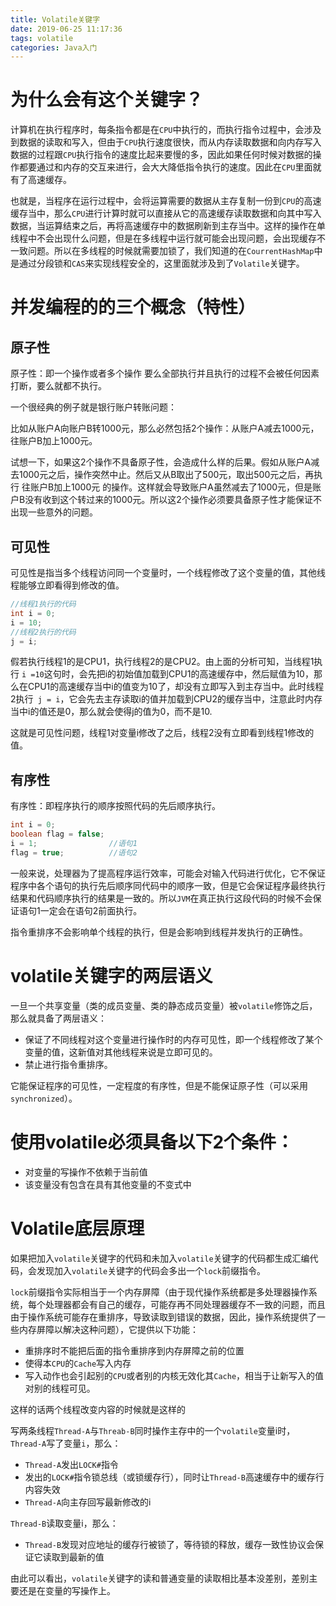 ```yaml
---
title: Volatile关键字
date: 2019-06-25 11:17:36
tags: volatile
categories: Java入门
---
```


# 为什么会有这个关键字？

计算机在执行程序时，每条指令都是在`CPU`中执行的，而执行指令过程中，会涉及到数据的读取和写入，但由于`CPU`执行速度很快，而从内存读取数据和向内存写入数据的过程跟`CPU`执行指令的速度比起来要慢的多，因此如果任何时候对数据的操作都要通过和内存的交互来进行，会大大降低指令执行的速度。因此在`CPU`里面就有了高速缓存。

也就是，当程序在运行过程中，会将运算需要的数据从主存复制一份到`CPU`的高速缓存当中，那么`CPU`进行计算时就可以直接从它的高速缓存读取数据和向其中写入数据，当运算结束之后，再将高速缓存中的数据刷新到主存当中。这样的操作在单线程中不会出现什么问题，但是在多线程中运行就可能会出现问题，会出现缓存不一致问题。所以在多线程的时候就需要加锁了，我们知道的在`CourrentHashMap`中是通过分段锁和`CAS`来实现线程安全的，这里面就涉及到了`Volatile`关键字。

# 并发编程的的三个概念（特性）

## 原子性

原子性：即一个操作或者多个操作 要么全部执行并且执行的过程不会被任何因素打断，要么就都不执行。

一个很经典的例子就是银行账户转账问题：

比如从账户A向账户B转1000元，那么必然包括2个操作：从账户A减去1000元，往账户B加上1000元。

试想一下，如果这2个操作不具备原子性，会造成什么样的后果。假如从账户A减去1000元之后，操作突然中止。然后又从B取出了500元，取出500元之后，再执行 往账户B加上1000元 的操作。这样就会导致账户A虽然减去了1000元，但是账户B没有收到这个转过来的1000元。所以这2个操作必须要具备原子性才能保证不出现一些意外的问题。

## 可见性

可见性是指当多个线程访问同一个变量时，一个线程修改了这个变量的值，其他线程能够立即看得到修改的值。

```c++
//线程1执行的代码
int i = 0;
i = 10;
//线程2执行的代码
j = i;
```

假若执行线程1的是CPU1，执行线程2的是CPU2。由上面的分析可知，当线程1执行 `i =10`这句时，会先把i的初始值加载到CPU1的高速缓存中，然后赋值为10，那么在CPU1的高速缓存当中i的值变为10了，却没有立即写入到主存当中。此时线程2执行` j = i`，它会先去主存读取i的值并加载到CPU2的缓存当中，注意此时内存当中i的值还是0，那么就会使得j的值为0，而不是10.

这就是可见性问题，线程1对变量i修改了之后，线程2没有立即看到线程1修改的值。

## 有序性

有序性：即程序执行的顺序按照代码的先后顺序执行。

```java
int i = 0;              
boolean flag = false;
i = 1;                //语句1  
flag = true;          //语句2
```

一般来说，处理器为了提高程序运行效率，可能会对输入代码进行优化，它不保证程序中各个语句的执行先后顺序同代码中的顺序一致，但是它会保证程序最终执行结果和代码顺序执行的结果是一致的。所以`JVM`在真正执行这段代码的时候不会保证语句1一定会在语句2前面执行。

指令重排序不会影响单个线程的执行，但是会影响到线程并发执行的正确性。

# volatile关键字的两层语义

一旦一个共享变量（类的成员变量、类的静态成员变量）被`volatile`修饰之后，那么就具备了两层语义：

- 保证了不同线程对这个变量进行操作时的内存可见性，即一个线程修改了某个变量的值，这新值对其他线程来说是立即可见的。
- 禁止进行指令重排序。

它能保证程序的可见性，一定程度的有序性，但是不能保证原子性（可以采用`synchronized`）。

# 使用volatile必须具备以下2个条件：

- 对变量的写操作不依赖于当前值
- 该变量没有包含在具有其他变量的不变式中

# Volatile底层原理

如果把加入`volatile`关键字的代码和未加入`volatile`关键字的代码都生成汇编代码，会发现加入`volatile`关键字的代码会多出一个`lock`前缀指令。

`lock`前缀指令实际相当于一个内存屏障（由于现代操作系统都是多处理器操作系统，每个处理器都会有自己的缓存，可能存再不同处理器缓存不一致的问题，而且由于操作系统可能存在重排序，导致读取到错误的数据，因此，操作系统提供了一些内存屏障以解决这种问题），它提供以下功能：

- 重排序时不能把后面的指令重排序到内存屏障之前的位置
- 使得本`CPU`的`Cache`写入内存 
- 写入动作也会引起别的`CPU`或者别的内核无效化其`Cache`，相当于让新写入的值对别的线程可见。

这样的话两个线程改变内容的时候就是这样的

写两条线程`Thread-A`与`Threab-B`同时操作主存中的一个`volatile`变量i时，`Thread-A`写了变量`i`，那么：

- `Thread-A`发出`LOCK#`指令
- 发出的`LOCK#`指令锁总线（或锁缓存行），同时让`Thread-B`高速缓存中的缓存行内容失效
- `Thread-A`向主存回写最新修改的i

`Thread-B`读取变量i，那么：

- `Thread-B`发现对应地址的缓存行被锁了，等待锁的释放，缓存一致性协议会保证它读取到最新的值

由此可以看出，`volatile`关键字的读和普通变量的读取相比基本没差别，差别主要还是在变量的写操作上。